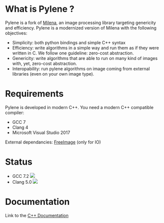 # What is Pylene ?

Pylene is a fork of [Milena](www.lrde.epita.fr/olena), an image processing
library targeting genericity and efficiency. Pylene is a modernized version of
Milena with the following objectives:

* Simplicity: both python bindings and simple C++ syntax
* Efficiency: write algorithms in a simple way and run them as if they were written in C. We follow one guideline: zero-cost abstraction.
* Genericity: write algorithms that are able to run on many kind of images with, yet, zero-cost abstraction.
* Interopability: run pylene algorithms on image coming from external libraries (even on your own image type).


# Requirements
Pylene is developed in modern C++. You need a modern C++ compatible compiler:
* GCC 7
* Clang 4
* Microsoft Visual Studio 2017

External dependancies:
[FreeImage](www.freeimage.sourceforge.net) (only for IO)

# Status
* GCC 7.2 <img src="http://teamcity.lrde.epita.fr/app/rest/builds/buildType:(id:Olena_PyleneArchLinuxReleaseGcc)/statusIcon"/>
* Clang 5.0 <img src="http://teamcity.lrde.epita.fr/app/rest/builds/buildType:(id:Olena_PyleneArchLinuxReleaseClang)/statusIcon"/>

# Documentation

Link to the [C++ Documentation](http://buildfarm.lrde.epita.fr/repository/download/Olena_PyleneDocumentation/.lastSuccessful/documentation.zip!/index.html)

